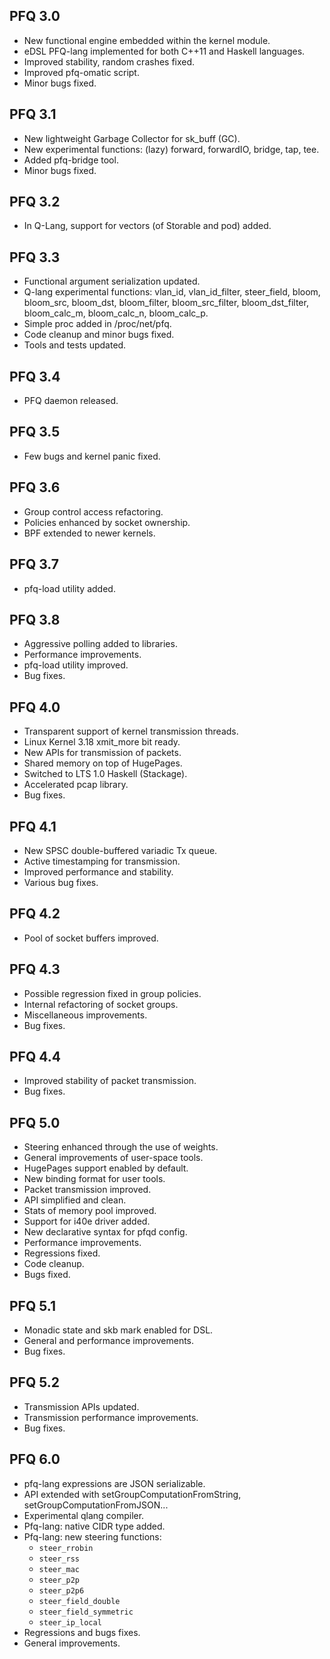 PFQ 3.0
-------

 * New functional engine embedded within the kernel module.
 * eDSL PFQ-lang implemented for both C++11 and Haskell languages. 
 * Improved stability, random crashes fixed.
 * Improved pfq-omatic script.
 * Minor bugs fixed.


PFQ 3.1
-------
 * New lightweight Garbage Collector for sk_buff (GC).
 * New experimental functions: (lazy) forward, forwardIO, bridge, tap, tee.
 * Added pfq-bridge tool.
 * Minor bugs fixed.


PFQ 3.2
-------
 * In Q-Lang, support for vectors (of Storable and pod) added.


PFQ 3.3
-------
 * Functional argument serialization updated.
 * Q-lang experimental functions: vlan_id, vlan_id_filter, steer_field,
   bloom, bloom_src, bloom_dst, bloom_filter, bloom_src_filter, 
   bloom_dst_filter, bloom_calc_m, bloom_calc_n, bloom_calc_p.
 * Simple proc added in /proc/net/pfq.
 * Code cleanup and minor bugs fixed.
 * Tools and tests updated.


PFQ 3.4
-------
 * PFQ daemon released.


PFQ 3.5
-------
 * Few bugs and kernel panic fixed.


PFQ 3.6
-------
 * Group control access refactoring.
 * Policies enhanced by socket ownership.
 * BPF extended to newer kernels.


PFQ 3.7
-------
 * pfq-load utility added.


PFQ 3.8
-------
 * Aggressive polling added to libraries.
 * Performance improvements.
 * pfq-load utility improved.
 * Bug fixes.


PFQ 4.0
-------
 * Transparent support of kernel transmission threads.
 * Linux Kernel 3.18 xmit_more bit ready.
 * New APIs for transmission of packets.
 * Shared memory on top of HugePages.
 * Switched to LTS 1.0 Haskell (Stackage).
 * Accelerated pcap library. 
 * Bug fixes.


PFQ 4.1
-------
 * New SPSC double-buffered variadic Tx queue.
 * Active timestamping for transmission.
 * Improved performance and stability.
 * Various bug fixes.


PFQ 4.2
-------
 * Pool of socket buffers improved.


PFQ 4.3
-------
 * Possible regression fixed in group policies.
 * Internal refactoring of socket groups.
 * Miscellaneous improvements.
 * Bug fixes.


PFQ 4.4
-------
 * Improved stability of packet transmission.
 * Bug fixes.


PFQ 5.0
-------
 * Steering enhanced through the use of weights.
 * General improvements of user-space tools.
 * HugePages support enabled by default. 
 * New binding format for user tools.
 * Packet transmission improved.
 * API simplified and clean.
 * Stats of memory pool improved.
 * Support for i40e driver added.
 * New declarative syntax for pfqd config.
 * Performance improvements.
 * Regressions fixed.
 * Code cleanup.
 * Bugs fixed.


PFQ 5.1
-------
 * Monadic state and skb mark enabled for DSL.
 * General and performance improvements.
 * Bug fixes.


PFQ 5.2
-------
 * Transmission APIs updated.
 * Transmission performance improvements.
 * Bug fixes.


PFQ 6.0
-------
 * pfq-lang expressions are JSON serializable.
 * API extended with setGroupComputationFromString,
   setGroupComputationFromJSON...
 * Experimental qlang compiler.
 * Pfq-lang: native CIDR type added.
 * Pfq-lang: new steering functions:
    * `steer_rrobin`
    * `steer_rss`
    * `steer_mac`
    * `steer_p2p`
    * `steer_p2p6`
    * `steer_field_double`
    * `steer_field_symmetric`
    * `steer_ip_local`
 * Regressions and bugs fixes.
 * General improvements.


